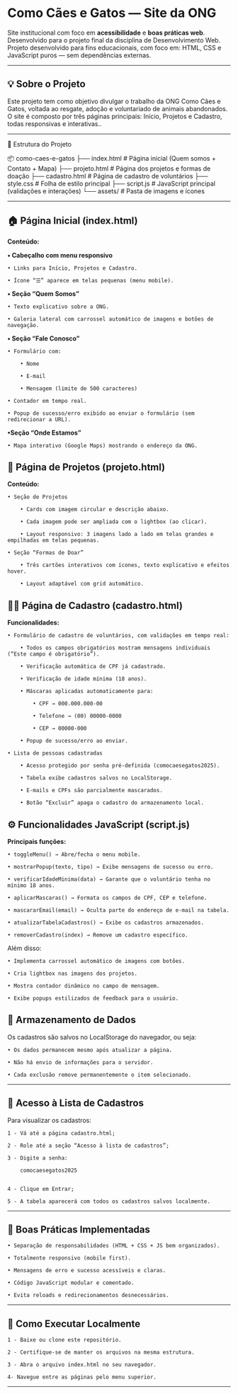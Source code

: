 # Como Cães e Gatos — Site da ONG

Site institucional com foco em **acessibilidade** e **boas práticas web**.  
Desenvolvido para o projeto final da disciplina de Desenvolvimento Web.
Projeto desenvolvido para fins educacionais, com foco em:
HTML, CSS e JavaScript puros — sem dependências externas.

---

## 💡 Sobre o Projeto

Este projeto tem como objetivo divulgar o trabalho da ONG Como Cães e Gatos, voltada ao resgate, adoção e voluntariado de animais abandonados.
O site é composto por três páginas principais: Início, Projetos e Cadastro, todas responsivas e interativas..

---

📁 Estrutura do Projeto

📦 como-caes-e-gatos
├── index.html          # Página inicial (Quem somos + Contato + Mapa)
├── projeto.html        # Página dos projetos e formas de doação
├── cadastro.html       # Página de cadastro de voluntários
├── style.css           # Folha de estilo principal
├── script.js           # JavaScript principal (validações e interações)
└── assets/             # Pasta de imagens e ícones

---

## 🏠 Página Inicial (index.html)
**Conteúdo:**

**• Cabeçalho com menu responsivo**

    • Links para Início, Projetos e Cadastro.

    • Ícone “☰” aparece em telas pequenas (menu mobile).

**• Seção “Quem Somos”**

    • Texto explicativo sobre a ONG.

    • Galeria lateral com carrossel automático de imagens e botões de navegação.

**• Seção “Fale Conosco”**

    • Formulário com:

        • Nome

        • E-mail

        • Mensagem (limite de 500 caracteres)

    • Contador em tempo real.

    • Popup de sucesso/erro exibido ao enviar o formulário (sem redirecionar a URL).

**•Seção “Onde Estamos”**

    • Mapa interativo (Google Maps) mostrando o endereço da ONG.

## 🧩 Página de Projetos (projeto.html)
**Conteúdo:**

    • Seção de Projetos

        • Cards com imagem circular e descrição abaixo.

        • Cada imagem pode ser ampliada com o lightbox (ao clicar).

        • Layout responsivo: 3 imagens lado a lado em telas grandes e empilhadas em telas pequenas.

    • Seção “Formas de Doar”

        • Três cartões interativos com ícones, texto explicativo e efeitos hover.

        • Layout adaptável com grid automático.

## 👩‍💻 Página de Cadastro (cadastro.html)
**Funcionalidades:**

    • Formulário de cadastro de voluntários, com validações em tempo real:

        • Todos os campos obrigatórios mostram mensagens individuais (“Este campo é obrigatório”).

        • Verificação automática de CPF já cadastrado.

        • Verificação de idade mínima (18 anos).

        • Máscaras aplicadas automaticamente para:

            • CPF → 000.000.000-00

            • Telefone → (00) 00000-0000

            • CEP → 00000-000

        • Popup de sucesso/erro ao enviar.

    • Lista de pessoas cadastradas

        • Acesso protegido por senha pré-definida (comocaesegatos2025).

        • Tabela exibe cadastros salvos no LocalStorage.

        • E-mails e CPFs são parcialmente mascarados.

        • Botão “Excluir” apaga o cadastro do armazenamento local.

## ⚙️ Funcionalidades JavaScript (script.js)
**Principais funções:**

    • toggleMenu() → Abre/fecha o menu mobile.

    • mostrarPopup(texto, tipo) → Exibe mensagens de sucesso ou erro.

    • verificarIdadeMinima(data) → Garante que o voluntário tenha no mínimo 18 anos.

    • aplicarMascaras() → Formata os campos de CPF, CEP e telefone.

    • mascararEmail(email) → Oculta parte do endereço de e-mail na tabela.

    • atualizarTabelaCadastros() → Exibe os cadastros armazenados.

    • removerCadastro(index) → Remove um cadastro específico.

Além disso:

    • Implementa carrossel automático de imagens com botões.

    • Cria lightbox nas imagens dos projetos.

    • Mostra contador dinâmico no campo de mensagem.

    • Exibe popups estilizados de feedback para o usuário.

## 💾 Armazenamento de Dados

Os cadastros são salvos no LocalStorage do navegador, ou seja:

    • Os dados permanecem mesmo após atualizar a página.

    • Não há envio de informações para o servidor.

    • Cada exclusão remove permanentemente o item selecionado.

---

## 🔐 Acesso à Lista de Cadastros

Para visualizar os cadastros:

    1 - Vá até a página cadastro.html;

    2 - Role até a seção “Acesso à lista de cadastros”;

    3 - Digite a senha:

        comocaesegatos2025


    4 - Clique em Entrar;

    5 - A tabela aparecerá com todos os cadastros salvos localmente.

---

## 🧠 Boas Práticas Implementadas

    • Separação de responsabilidades (HTML + CSS + JS bem organizados).

    • Totalmente responsivo (mobile first).

    • Mensagens de erro e sucesso acessíveis e claras.

    • Código JavaScript modular e comentado.

    • Evita reloads e redirecionamentos desnecessários.

---

## 🚀 Como Executar Localmente

    1 - Baixe ou clone este repositório.

    2 - Certifique-se de manter os arquivos na mesma estrutura.

    3 - Abra o arquivo index.html no seu navegador.

    4- Navegue entre as páginas pelo menu superior.

---
